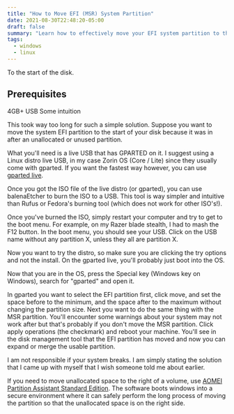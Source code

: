 ```yaml
---
title: "How to Move EFI (MSR) System Partition"
date: 2021-08-30T22:48:20-05:00
draft: false
summary: "Learn how to effectively move your EFI system partition to the start of the disk using GPARTED or AOMEI Partition Assistant. This guide covers step-by-step instructions for Windows and Linux users."
tags:
  - windows
  - linux
---
```


To the start of the disk.

## Prerequisites

4GB+ USB
Some intuition

This took way too long for such a simple solution. Suppose you want to move the system EFI partition to the start of your disk because it was in after an unallocated or unused partition.

What you'll need is a live USB that has GPARTED on it. I suggest using a Linux distro live USB, in my case Zorin OS (Core / Lite) since they usually come with gparted. If you want the fastest way however, you can use [gparted live](https://gparted.org/download.php).

Once you got the ISO file of the live distro (or gparted), you can use balenaEtcher to burn the ISO to a USB. This tool is way simpler and intuitive than Rufus or Fedora's burning tool (which does not work for other ISO's!).

Once you've burned the ISO, simply restart your computer and try to get to the boot menu. For example, on my Razer blade stealth, I had to mash the F12 button. In the boot menu, you should see your USB. Click on the USB name without any partition X, unless they all are partition X.

Now you want to try the distro, so make sure you are clicking the try options and not the install. On the gparted live, you'll probably just boot into the OS.

Now that you are in the OS, press the Special key (Windows key on Windows), search for "gparted" and open it.

In gparted you want to select the EFI partition first, click move, and set the space before to the minimum, and the space after to the maximum without changing the partition size. Next you want to do the same thing with the MSR partition. You'll encounter some warnings about your
system may not work after but that's probably if you don't move the MSR partition. Click apply operations (the checkmark) and reboot your machine. You'll see in the disk management tool that the EFI partition has moved and now you can expand or merge the usable partition.

I am not responsible if your system breaks. I am simply stating the solution that I came up with myself that I wish someone told me about earlier.

If you need to move unallocated space to the right of a volume, use [AOMEI Partition Assistant Standard Edition](https://www2.aomeisoftware.com/download/pa/PAssist_Std.exe).
The software boots windows into a secure environment where it can safely perform the long process of moving the partition so that the unallocated space is on the right side.
